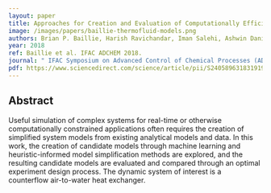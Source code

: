 ```yaml
---
layout: paper
title: Approaches for Creation and Evaluation of Computationally Efficient Thermofluid System Models
image: /images/papers/baillie-thermofluid-models.png
authors: Brian P. Baillie, Harish Ravichandar, Iman Salehi, Ashwin Dani, George M. Bollas
year: 2018
ref: Baillie et al. IFAC ADCHEM 2018.
journal: " IFAC Symposium on Advanced Control of Chemical Processes (ADCHEM)"
pdf: https://www.sciencedirect.com/science/article/pii/S2405896318319190
---
```


## Abstract

Useful simulation of complex systems for real-time or otherwise computationally constrained applications often requires the creation of simplified system models from existing analytical models and data. In this work, the creation of candidate models through machine learning and heuristic-informed model simplification methods are explored, and the resulting candidate models are evaluated and compared through an optimal experiment design process. The dynamic system of interest is a counterflow air-to-water heat exchanger.